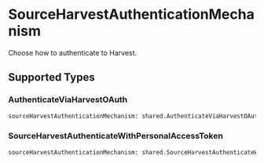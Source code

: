 # SourceHarvestAuthenticationMechanism

Choose how to authenticate to Harvest.


## Supported Types

### AuthenticateViaHarvestOAuth

```python
sourceHarvestAuthenticationMechanism: shared.AuthenticateViaHarvestOAuth = /* values here */
```

### SourceHarvestAuthenticateWithPersonalAccessToken

```python
sourceHarvestAuthenticationMechanism: shared.SourceHarvestAuthenticateWithPersonalAccessToken = /* values here */
```

